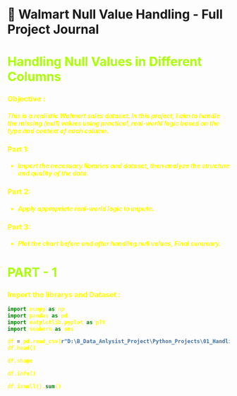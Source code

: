 # 🛒 Walmart Null Value Handling - Full Project Journal

# <b> <font color= #ABFF00> Handling Null Values in Different Columns

### <b><font color= #FFFF00> Objective :

#### *This is a realistic Walmart sales dataset. In this project, I aim to handle the missing (null) values using practical, real-world logic based on the type and context of each column.*
### Part 1:
- #### *Import the necessary libraries and dataset, then analyze the structure and quality of the data.*
### Part 2:
- #### *Apply appropriate real-world logic to impute.*
### Part 3:
- #### *Plot the chart before and after handling null values, Final summary.*

# <b> <font color= #ABFF00> PART - 1

### <b><font color= #FFFF00> Import the librarys and Dataset :

```python
import numpy as np
import pandas as pd
import matplotlib.pyplot as plt
import seaborn as sns
```

```python
df = pd.read_csv(r"D:\B_Data_Anlysist_Project\Python_Projects\01_Handling_Null_Value\walmart_sales_with_nulls_value_dataset.csv")
df.head()
```

```python
df.shape
```

```python
df.info()
```

```python
df.isnull().sum()
